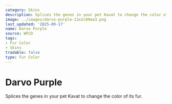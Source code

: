 ```yaml
---
category: Skins
description: Splices the genes in your pet Kavat to change the color of its fur.
image: ../images/darvo-purple-11e2c89ea3.png
last_updated: '2025-09-17'
name: Darvo Purple
source: WFCD
tags:
- Fur Color
- Skins
tradable: false
type: Fur Color
---
```


# Darvo Purple

Splices the genes in your pet Kavat to change the color of its fur.

